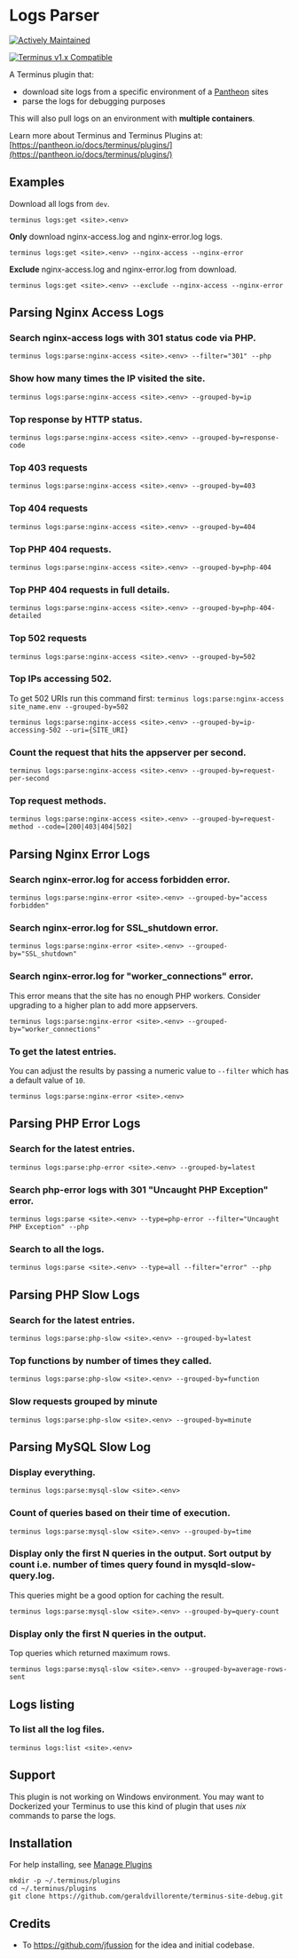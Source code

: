 # Logs Parser

[![Actively Maintained](https://img.shields.io/badge/Pantheon-Actively_Maintained-yellow?logo=pantheon&color=FFDC28)](https://pantheon.io/docs/oss-support-levels#actively-maintained)

[![Terminus v1.x Compatible](https://img.shields.io/badge/terminus-v1.x-green.svg)](https://github.com/geraldvillorente/terminus-logs/tree/1.x)

A Terminus plugin that:
* download site logs from a specific environment of a [Pantheon](https://www.pantheon.io) sites
* parse the logs for debugging purposes

This will also pull logs on an environment with __multiple containers__.

Learn more about Terminus and Terminus Plugins at:
[https://pantheon.io/docs/terminus/plugins/](https://pantheon.io/docs/terminus/plugins/)

## Examples

Download all logs from `dev`.
```
terminus logs:get <site>.<env>
```

**Only** download nginx-access.log and nginx-error.log logs.
```
terminus logs:get <site>.<env> --nginx-access --nginx-error
```

**Exclude** nginx-access.log and nginx-error.log from download.
```
terminus logs:get <site>.<env> --exclude --nginx-access --nginx-error
```

## Parsing Nginx Access Logs

### Search **nginx-access** logs with 301 status code via PHP.
```
terminus logs:parse:nginx-access <site>.<env> --filter="301" --php
```
### Show how many times the IP visited the site.
```
terminus logs:parse:nginx-access <site>.<env> --grouped-by=ip
```
### Top response by HTTP status.
```
terminus logs:parse:nginx-access <site>.<env> --grouped-by=response-code
```
### Top 403 requests
```
terminus logs:parse:nginx-access <site>.<env> --grouped-by=403
```
### Top 404 requests
```
terminus logs:parse:nginx-access <site>.<env> --grouped-by=404
```
### Top PHP 404 requests.
```
terminus logs:parse:nginx-access <site>.<env> --grouped-by=php-404
```
### Top PHP 404 requests in full details.
```
terminus logs:parse:nginx-access <site>.<env> --grouped-by=php-404-detailed
```
### Top 502 requests
```
terminus logs:parse:nginx-access <site>.<env> --grouped-by=502
```
### Top IPs accessing 502. 
To get 502 URIs run this command first: `terminus logs:parse:nginx-access site_name.env --grouped-by=502`
```
terminus logs:parse:nginx-access <site>.<env> --grouped-by=ip-accessing-502 --uri={SITE_URI}
```
### Count the request that hits the appserver per second.
```
terminus logs:parse:nginx-access <site>.<env> --grouped-by=request-per-second
```
### Top request methods.
```
terminus logs:parse:nginx-access <site>.<env> --grouped-by=request-method --code=[200|403|404|502]
```

## Parsing Nginx Error Logs

### Search nginx-error.log for access forbidden error.
```
terminus logs:parse:nginx-error <site>.<env> --grouped-by="access forbidden" 
```
### Search nginx-error.log for SSL_shutdown error.
```
terminus logs:parse:nginx-error <site>.<env> --grouped-by="SSL_shutdown" 
```
### Search nginx-error.log for "worker_connections" error. 
This error means that the site has no enough PHP workers. Consider upgrading to a higher plan to add more appservers.
```
terminus logs:parse:nginx-error <site>.<env> --grouped-by="worker_connections" 
```
### To get the latest entries. 
You can adjust the results by passing a numeric value to `--filter` which has a default value of `10`.
```
terminus logs:parse:nginx-error <site>.<env>
```

## Parsing PHP Error Logs

### Search for the latest entries.
```
terminus logs:parse:php-error <site>.<env> --grouped-by=latest
```
### Search **php-error** logs with 301 "Uncaught PHP Exception" error.
```
terminus logs:parse <site>.<env> --type=php-error --filter="Uncaught PHP Exception" --php
```
### Search to all the logs.
```
terminus logs:parse <site>.<env> --type=all --filter="error" --php
```

## Parsing PHP Slow Logs

### Search for the latest entries.
```
terminus logs:parse:php-slow <site>.<env> --grouped-by=latest 
```
### Top functions by number of times they called.
```
terminus logs:parse:php-slow <site>.<env> --grouped-by=function
```
### Slow requests grouped by minute
```
terminus logs:parse:php-slow <site>.<env> --grouped-by=minute
```

## Parsing MySQL Slow Log

### Display everything.
```
terminus logs:parse:mysql-slow <site>.<env> 
```
### Count of queries based on their time of execution. 
```
terminus logs:parse:mysql-slow <site>.<env> --grouped-by=time
```
### Display only the first N queries in the output. Sort output by count i.e. number of times query found in mysqld-slow-query.log.
This queries might be a good option for caching the result.
```
terminus logs:parse:mysql-slow <site>.<env> --grouped-by=query-count 
```
### Display only the first N queries in the output. 
Top queries which returned maximum rows.
```
terminus logs:parse:mysql-slow <site>.<env> --grouped-by=average-rows-sent
```

## Logs listing

### To list all the log files.
```
terminus logs:list <site>.<env>
```

## Support
This plugin is not working on Windows environment. You may want to Dockerized your Terminus to use this kind of plugin that uses *nix* commands to parse the logs.

## Installation
For help installing, see [Manage Plugins](https://pantheon.io/docs/terminus/plugins/)
```
mkdir -p ~/.terminus/plugins
cd ~/.terminus/plugins
git clone https://github.com/geraldvillorente/terminus-site-debug.git
```

## Credits 
* To https://github.com/jfussion for the idea and initial codebase.

